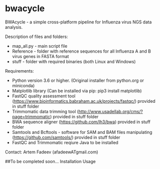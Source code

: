# bwacycle
BWAcycle - a simple cross-platform pipeline for Influenza virus NGS data analysis. 

Description of files and folders:
 - map_all.py - main script file
 - Reference - folder with reference sequences for all Influenza A and B virus genes in FASTA format
 - stuff - folder with required binaries (both Linux and Windows)
 
Requirements:
 - Python version 3.6 or higher. (Original installer from python.org or miniconda)
 - Matplotlib library (Can be installed via pip: pip3 install matplotlib)
 - FastQC quality assessment tool (https://www.bioinformatics.babraham.ac.uk/projects/fastqc/) provided in stuff folder
 - Trimmomatic data trimming tool (http://www.usadellab.org/cms/?page=trimmomatic) provided in stuff folder
 - BWA sequence aligner (https://github.com/lh3/bwa) provided in stuff folder
 - Samtools and Bcftools - software for SAM and BAM files manipulating (https://github.com/samtools/) provided in stuff folder
 - FastQC and Trimmomatic reqiure Java to be installed
 
Contact: Artem Fadeev (afadeewATgmail.com)
 
##To be completed soon...
Installation
Usage
